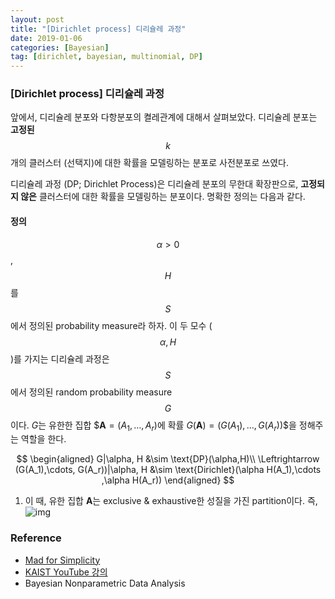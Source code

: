 ```yaml
---
layout: post
title: "[Dirichlet process] 디리슐레 과정"
date: 2019-01-06 
categories: [Bayesian]
tag: [dirichlet, bayesian, multinomial, DP]
---
```


### **[Dirichlet process] 디리슐레 과정**

앞에서, 디리슐레 분포와 다항분포의 켤레관계에 대해서 살펴보았다. 디리슐레 분포는 **고정된** $$k$$개의 클러스터 (선택지)에 대한 확률을 모델링하는 분포로 사전분포로 쓰였다. 

디리슐레 과정 (DP; Dirichlet Process)은 디리슐레 분포의 무한대 확장판으로, **고정되지 않은** 클러스터에 대한 확률을 모델링하는 분포이다. 명확한 정의는 다음과 같다.

#### **정의**
$$\alpha>0$$, $$H$$를 $$S$$에서 정의된 probability measure라 하자. 이 두 모수 ($$\alpha, H$$)를 가지는 디리슐레 과정은 $$S$$에서 정의된 random probability measure $$G$$이다. $G$는 유한한 집합 $$\mathbf{A} = (A_1,\ldots, A_r)$에 확률 $G(\mathbf{A})= (G(A_1),\ldots, G(A_r))$$을 정해주는 역할을 한다. 

$$
\begin{aligned}
G|\alpha, H &\sim \text{DP}(\alpha,H)\\
\Leftrightarrow (G(A_1),\cdots, G(A_r))|\alpha, H &\sim \text{Dirichlet}(\alpha H(A_1),\cdots ,\alpha H(A_r))
\end{aligned}
$$

1. 이 때, 유한 집합 $\mathbf{A}$는 exclusive & exhaustive한 성질을 가진 partition이다. 즉, 
![img](../images/partiton.jpg)



### Reference
* [Mad for Simplicity](http://enginius.tistory.com/513)
* [KAIST YouTube 강의](https://www.youtube.com/channel/UC9caTTXVw19PtY07es58NDg/videos)
* Bayesian Nonparametric Data Analysis 